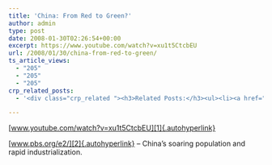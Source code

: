 ```yaml
---
title: 'China: From Red to Green?'
author: admin
type: post
date: 2008-01-30T02:26:54+00:00
excerpt: https://www.youtube.com/watch?v=xu1t5CtcbEU
url: /2008/01/30/china-from-red-to-green/
ts_article_views:
  - "205"
  - "205"
  - "205"
crp_related_posts:
  - '<div class="crp_related "><h3>Related Posts:</h3><ul><li><a href="https://scdhub.org/2017/12/25/wastewater-treatment-and-biosolids-management/"    ><img src="https://scdhub.org/wp-content/uploads/2017/12/wastewater-treatment-and-biosoli-150x150.jpg" alt="Wastewater treatment and Biosolids management" title="Wastewater treatment and Biosolids management" width="150" height="150" class="crp_thumb crp_featured" /><span class="crp_title">Wastewater treatment and Biosolids management</span></a></li><li><a href="https://scdhub.org/2018/01/06/sanitation-in-emergencies/"    ><img src="https://scdhub.org/wp-content/plugins/contextual-related-posts/default.png" alt="Sanitation in Emergencies" title="Sanitation in Emergencies" width="150" height="150" class="crp_thumb crp_default" /><span class="crp_title">Sanitation in Emergencies</span></a></li><li><a href="https://scdhub.org/17-sdgs/"    ><img src="https://scdhub.org/wp-content/plugins/contextual-related-posts/default.png" alt="17 SDGs" title="17 SDGs" width="150" height="150" class="crp_thumb crp_default" /><span class="crp_title">17 SDGs</span></a></li><li><a href="https://scdhub.org/2017/12/13/rapid-sand-filters/"    ><img src="https://scdhub.org/wp-content/uploads/2017/12/rapid-sand-filters-1-150x150.jpg" alt="Rapid Sand Filters" title="Rapid Sand Filters" width="150" height="150" class="crp_thumb crp_featured" /><span class="crp_title">Rapid Sand Filters</span></a></li><li><a href="https://scdhub.org/2017/09/13/sbirt-drug-and-alcohol-screening-and-support/"    ><img src="https://scdhub.org/wp-content/uploads/2017/09/sbirt-drug-and-alcohol-screening-150x150.jpg" alt="SBIRT drug and alcohol screening and support" title="SBIRT drug and alcohol screening and support" width="150" height="150" class="crp_thumb crp_featured" /><span class="crp_title">SBIRT drug and alcohol screening and support</span></a></li><li><a href="https://scdhub.org/2017/12/29/walking-in-sabinas-shoes-world-vision/"    ><img src="https://scdhub.org/wp-content/uploads/2017/12/walking-in-sabinas-shoes-world-v-150x150.jpg" alt="Walking in Sabinas Shoes &#8211; World Vision" title="Walking in Sabinas Shoes &#8211; World Vision" width="150" height="150" class="crp_thumb crp_featured" /><span class="crp_title">Walking in Sabinas Shoes &#8211; World Vision</span></a></li></ul><div class="crp_clear"></div></div>'

---
```

[www.youtube.com/watch?v=xu1t5CtcbEU][1]{.autohyperlink} 

[www.pbs.org/e2/][2]{.autohyperlink} &#8211; China&#8217;s soaring population and rapid industrialization.

 [1]: https://www.youtube.com/watch?v=xu1t5CtcbEU
 [2]: http://www.pbs.org/e2/